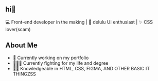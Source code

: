 ## hi👋

💻 Front-end developer in the making | 🎨 delulu UI enthusiast | ✨ CSS lover(scam)

## About Me
- 🔭 Currently working on my portfolio
- 👩🏻‍💻 Currently fighting for my life and degree
- 🫶🏼 Knowledgeable in HTML, CSS, FIGMA, AND OTHER BASIC IT THINGZSS

